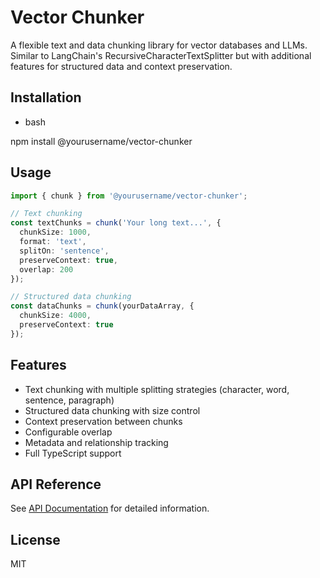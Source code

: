 # Vector Chunker

A flexible text and data chunking library for vector databases and LLMs. Similar to LangChain's RecursiveCharacterTextSplitter but with additional features for structured data and context preservation.

## Installation


* bash

npm install @yourusername/vector-chunker

## Usage

```typescript
import { chunk } from '@yourusername/vector-chunker';

// Text chunking
const textChunks = chunk('Your long text...', {
  chunkSize: 1000,
  format: 'text',
  splitOn: 'sentence',
  preserveContext: true,
  overlap: 200
});

// Structured data chunking
const dataChunks = chunk(yourDataArray, {
  chunkSize: 4000,
  preserveContext: true
});
```

## Features

- Text chunking with multiple splitting strategies (character, word, sentence, paragraph)
- Structured data chunking with size control
- Context preservation between chunks
- Configurable overlap
- Metadata and relationship tracking
- Full TypeScript support

## API Reference

See [API Documentation](./docs/api.md) for detailed information.

## License

MIT
